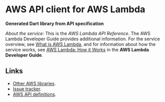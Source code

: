 # AWS API client for AWS Lambda

**Generated Dart library from API specification**

*About the service:*
This is the <i>AWS Lambda API Reference</i>. The AWS Lambda Developer Guide
provides additional information. For the service overview, see <a
href="https://docs.aws.amazon.com/lambda/latest/dg/welcome.html">What is AWS
Lambda</a>, and for information about how the service works, see <a
href="https://docs.aws.amazon.com/lambda/latest/dg/lambda-introduction.html">AWS
Lambda: How it Works</a> in the <b>AWS Lambda Developer Guide</b>.

## Links

- [Other AWS libraries](https://github.com/agilord/aws_client/tree/master/generated).
- [Issue tracker](https://github.com/agilord/aws_client/issues).
- [AWS API definitions](https://github.com/aws/aws-sdk-js/tree/master/apis).
